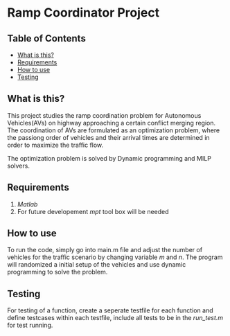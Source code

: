 # Ramp Coordinator Project

## Table of Contents
   * [What is this?](#what-is-this)
   * [Requirements](#requirements)
   * [How to use](#how-to-use)
   * [Testing](#testing)

## What is this?
This project studies the ramp coordination problem for Autonomous Vehicles(AVs) on highway approaching
a certain conflict merging region. The coordination of AVs are formulated as an optimization problem,
where the passiong order of vehicles and their arrival times are determined in order to maximize the traffic flow.

The optimization problem is solved by Dynamic programming and MILP solvers.

## Requirements
1. *Matlab*
2. For future developement *mpt* tool box will be needed

## How to use   
To run the code, simply go into main.m file and adjust the number of vehicles for the traffic scenario by changing variable *m* and *n*.
The program will randomized a initial setup of the vehicles and use dynamic programming to solve the problem.

## Testing
For testing of a function, create a seperate testfile for each function and define testcases within each testfile, include all tests to be
in the *run_test.m* for test running.
